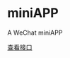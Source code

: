 # miniAPP
A WeChat miniAPP  

[查看接口](https://htmlpreview.github.io/?https://github.com/LeeYatSan/miniAPP/blob/master/Swagger/Swagger%20UI.html)
